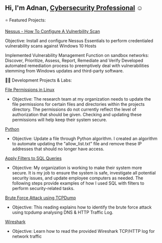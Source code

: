 ## Hi, I'm Adnan, <a href="https://www.linkedin.com/in/adnan-ali-yussuf-59151028b/">Cybersecurity Professional</a> ☺

⭐ Featured Projects:

[Nessus - How To Configure A Vulnerbility Scan](http://tinyurl.com/kk53mhna)

Objective: Install and configure Nessus Essentials to perform credentialed vulnerability scans against Windows 10 Hosts

Implemented Vulnerability Management Function on sandbox networks: 
Discover, Prioritize, Assess, Report, Remediate and Verify
Developed automated remediation process to preemptively deal with vulnerabilities stemming from Windows updates and third-party software.


👨‍💻 Development Projects & Labs:

[File Permissions in Linux](https://tinyurl.com/bdfna5t7)

- Objective: The research team at my organization needs to update the file permissions for certain files and directories within the projects directory. The permissions do not currently reflect the level of authorization that should be given. Checking and updating these permissions will help keep their system secure.

[Python](https://tinyurl.com/3e2au934)

- Objective: Update a file through Python algorithm. I created an algorithm to automate updating the "allow_list.txt" file and remove these IP addresses that should no longer have access.

[Apply Filters to SQL Queries](https://tinyurl.com/29pyax4j)

- Objective: My organization is working to make their system more secure. It is my job to ensure the system is safe, investigate all potential security issues, and update employee computers as needed. The following steps provide examples of how I used SQL with filters to perform security-related tasks.

[Brute Force Attack using TCPDump](https://tinyurl.com/jb9a3nmz)
- Objective: This reading explains how to identify the brute force attack using tcpdump analysing DNS & HTTP Traffic Log.

[Wireshark](https://tinyurl.com/237ym7df)
- Objective: Learn how to read the provided Wireshark TCP/HTTP log for network traffic 


<!--
**CAdnany/Cadnany** is a ✨ _special_ ✨ repository because its `README.md` (this file) appears on your GitHub profile.


